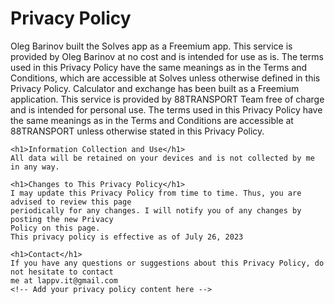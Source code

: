 
<html lang="en">

<head>
    <meta charset="UTF-8">
    <meta name="viewport" content="width=device-width, initial-scale=1.0">
    <title>Your Website Privacy Policy</title>
</head>

<body>
    <h1>Privacy Policy</h1>
    Oleg Barinov built the Solves app as a Freemium app. This service is provided by Oleg
    Barinov at no cost and is intended for use as is.
    The terms used in this Privacy Policy have the same meanings as in the Terms and
    Conditions, which are accessible at Solves unless otherwise defined in this Privacy Policy.
    Calculator and exchange has been built as a Freemium application. This service is provided by 88TRANSPORT Team free
    of charge and is intended for personal use.
    The terms used in this Privacy Policy have the same meanings as in the Terms and
    Conditions are accessible at 88TRANSPORT unless otherwise stated in this Privacy Policy.
    
    <h1>Information Collection and Use</h1>
    All data will be retained on your devices and is not collected by me in any way.
    
    <h1>Changes to This Privacy Policy</h1>
    I may update this Privacy Policy from time to time. Thus, you are advised to review this page
    periodically for any changes. I will notify you of any changes by posting the new Privacy
    Policy on this page.
    This privacy policy is effective as of July 26, 2023
    
    <h1>Contact</h1>
    If you have any questions or suggestions about this Privacy Policy, do not hesitate to contact
    me at lappv.it@gmail.com
    <!-- Add your privacy policy content here -->

</body>

</html>